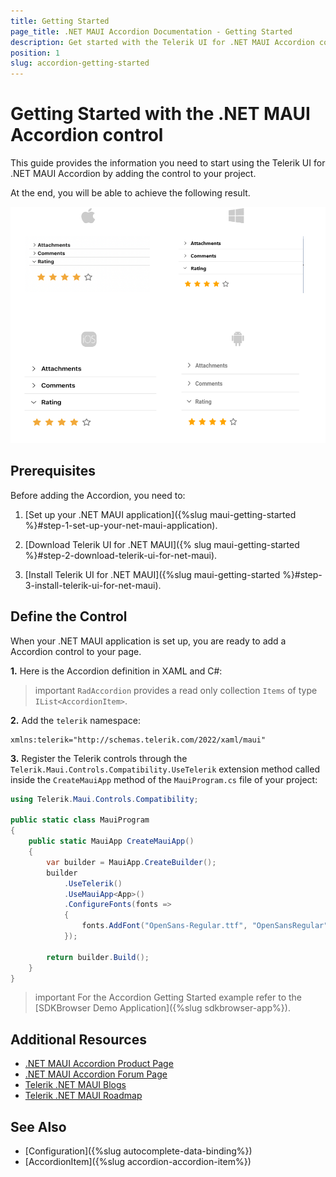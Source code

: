```yaml
---
title: Getting Started
page_title: .NET MAUI Accordion Documentation - Getting Started
description: Get started with the Telerik UI for .NET MAUI Accordion control and add the control to your .NET MAUI project
position: 1
slug: accordion-getting-started
---
```


# Getting Started with the .NET MAUI Accordion control

This guide provides the information you need to start using the Telerik UI for .NET MAUI Accordion by adding the control to your project.

At the end, you will be able to achieve the following result.

![Accordion Getting Started](images/accordion-getting-started.png)

## Prerequisites

Before adding the Accordion, you need to:

1. [Set up your .NET MAUI application]({%slug maui-getting-started %}#step-1-set-up-your-net-maui-application).

1. [Download Telerik UI for .NET MAUI]({% slug maui-getting-started %}#step-2-download-telerik-ui-for-net-maui).

1. [Install Telerik UI for .NET MAUI]({%slug maui-getting-started %}#step-3-install-telerik-ui-for-net-maui).

## Define the Control

When your .NET MAUI application is set up, you are ready to add a Accordion control to your page.

**1.** Here is the Accordion definition in XAML and C#:

<snippet id='accordion-getting-started-xaml' />
<snippet id='accordion-gettingstarted-csharp' />

>important `RadAccordion` provides a read only collection `Items` of type `IList<AccordionItem>`.


**2.** Add the `telerik` namespace:

```XAML
xmlns:telerik="http://schemas.telerik.com/2022/xaml/maui"
```

**3.** Register the Telerik controls through the `Telerik.Maui.Controls.Compatibility.UseTelerik` extension method called inside the `CreateMauiApp` method of the `MauiProgram.cs` file of your project:

```C#
using Telerik.Maui.Controls.Compatibility;

public static class MauiProgram
{
	public static MauiApp CreateMauiApp()
	{
		var builder = MauiApp.CreateBuilder();
		builder
			.UseTelerik()
			.UseMauiApp<App>()
			.ConfigureFonts(fonts =>
			{
				fonts.AddFont("OpenSans-Regular.ttf", "OpenSansRegular");
			});

		return builder.Build();
	}
}           
```

>important For the Accordion Getting Started example refer to the [SDKBrowser Demo Application]({%slug sdkbrowser-app%}).

## Additional Resources

- [.NET MAUI Accordion Product Page](https://www.telerik.com/maui-ui/accordion)
- [.NET MAUI Accordion Forum Page](https://www.telerik.com/forums/maui?tagId=1978)
- [Telerik .NET MAUI Blogs](https://www.telerik.com/blogs/mobile-net-maui)
- [Telerik .NET MAUI Roadmap](https://www.telerik.com/support/whats-new/maui-ui/roadmap)

## See Also

- [Configuration]({%slug autocomplete-data-binding%})
- [AccordionItem]({%slug accordion-accordion-item%})
